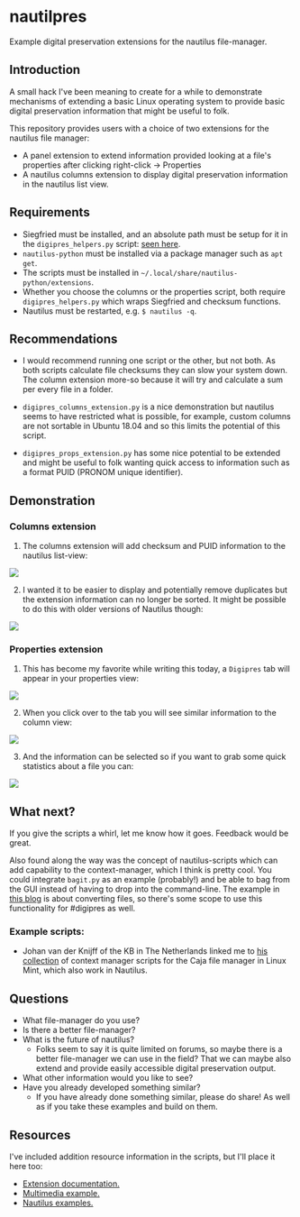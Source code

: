 # nautilpres

Example digital preservation extensions for the nautilus file-manager.

## Introduction

A small hack I've been meaning to create for a while to demonstrate mechanisms
of extending a basic Linux operating system to provide basic digital
preservation information that might be useful to folk.

This repository provides users with a choice of two extensions for the nautilus
file manager:

* A panel extension to extend information provided looking at a file's
properties after clicking right-click -> Properties
* A nautilus columns extension to display digital preservation information in
the nautilus list view.

## Requirements

* Siegfried must be installed, and an absolute path must be setup for it in the
`digipres_helpers.py` script: [seen here][nautilpres-1].
* `nautilus-python` must be installed via a package manager such as `apt get`.
* The scripts must be installed in `~/.local/share/nautilus-python/extensions`.
* Whether you choose the columns or the properties script, both require
`digipres_helpers.py` which wraps Siegfried and checksum functions.
* Nautilus must be restarted, e.g. `$ nautilus -q`.

[nautilpres-1]: https://github.com/exponential-decay/nautilpres/blob/64882893baf59e1802045cda56222d26514880d6/digipres_helpers.py#L17-L19

## Recommendations

* I would recommend running one script or the other, but not both. As both
scripts calculate file checksums they can slow your system down. The column
extension more-so because it will try and calculate a sum per every file in a
folder.

* `digipres_columns_extension.py` is a nice demonstration but nautilus seems
to have restricted what is possible, for example, custom columns are not
sortable in Ubuntu 18.04 and so this limits the potential of this script.

* `digipres_props_extension.py` has some nice potential to be extended and
might be useful to folk wanting quick access to information such as a format
PUID (PRONOM unique identifier).

## Demonstration

### Columns extension

1. The columns extension will add checksum and PUID information to the nautilus
list-view:

![](images/nautilpres-columns.png)

2. I wanted it to be easier to display and potentially remove duplicates but
the extension information can no longer be sorted. It might be possible to do
this with older versions of Nautilus though:

![](images/nautilpres-duplicates.png)

### Properties extension

1. This has become my favorite while writing this today, a `Digipres` tab will
appear in your properties view:

![](images/nautilus-props-tab.png)

2. When you click over to the tab you will see similar information to the
column view:

![](images/nautilus-digipres-props.png)

3. And the information can be selected so if you want to grab some quick
statistics about a file you can:

![](images/nautilus-props-selected.png)

## What next?

If you give the scripts a whirl, let me know how it goes. Feedback would be
great.

Also found along the way was the concept of nautilus-scripts which can add
capability to the context-manager, which I think is pretty cool. You could
integrate `bagit.py` as an example (probably!) and be able to bag from the
GUI instead of having to drop into the command-line. The example in
[this blog](https://fedoramagazine.org/integrating-scripts-nautilus/) is about
converting files, so there's some scope to use this functionality for #digipres
as well.

### Example scripts:

* Johan van der Knijff of the KB in The Netherlands linked me to
[his collection][scripts-1] of context manager scripts for the Caja file
manager in Linux Mint, which also work in Nautilus.

[scripts-1]: https://github.com/bitsgalore/contextactions

## Questions

* What file-manager do you use?
* Is there a better file-manager?
* What is the future of nautilus?
	* Folks seem to say it is quite limited on forums, so maybe there is a
	better file-manager we can use in the field? That we can maybe also extend
	and provide easily accessible digital preservation output.
* What other information would you like to see?
* Have you already developed something similar?
	* If you have already done something similar, please do share! As well as
	if you take these examples and build on them.

## Resources

I've included addition resource information in the scripts, but I'll place it
here too:

* [Extension documentation.][ex-1]
* [Multimedia example.][ex-2]
* [Nautilus examples.][ex-3]

[ex-1]: https://projects-old.gnome.org/nautilus-python/documentation/html/index.html
[ex-2]: https://github.com/atareao/nautilus-columns
[ex-3]: https://github.com/GNOME/nautilus-python/tree/13d40c16dbf2df4dd007ae7961aa86aa235c8020/examples
